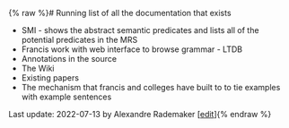 {% raw %}# Running list of all the documentation that exists
- SMI - shows the abstract semantic predicates and lists all of the potential predicates in the MRS
- Francis work with web interface to browse grammar - LTDB
- Annotations in the source
- The Wiki
- Existing papers 
- The mechanism that francis and colleges have built to to tie examples with example sentences

Last update: 2022-07-13 by Alexandre Rademaker [[edit](https://github.com/delph-in/docs/wiki/ERDWDocSurvey/_edit)]{% endraw %}